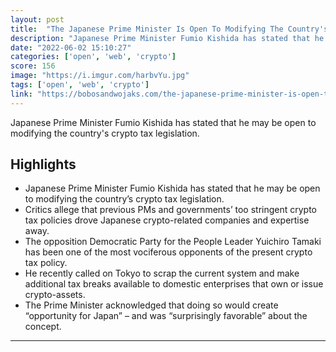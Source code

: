 ```yaml
---
layout: post
title:  "The Japanese Prime Minister Is Open To Modifying The Country's Crypto Tax Legislation, In Order To Encourage Web3-related Growth"
description: "Japanese Prime Minister Fumio Kishida has stated that he may be open to modifying the country's crypto tax legislation."
date: "2022-06-02 15:10:27"
categories: ['open', 'web', 'crypto']
score: 156
image: "https://i.imgur.com/harbvYu.jpg"
tags: ['open', 'web', 'crypto']
link: "https://bobosandwojaks.com/the-japanese-prime-minister-is-open-to-modifying-the-countrys-crypto-tax-legislation-in-order-to-encourage-web3-related-growth/"
---
```


Japanese Prime Minister Fumio Kishida has stated that he may be open to modifying the country's crypto tax legislation.

## Highlights

- Japanese Prime Minister Fumio Kishida has stated that he may be open to modifying the country’s crypto tax legislation.
- Critics allege that previous PMs and governments’ too stringent crypto tax policies drove Japanese crypto-related companies and expertise away.
- The opposition Democratic Party for the People Leader Yuichiro Tamaki has been one of the most vociferous opponents of the present crypto tax policy.
- He recently called on Tokyo to scrap the current system and make additional tax breaks available to domestic enterprises that own or issue crypto-assets.
- The Prime Minister acknowledged that doing so would create “opportunity for Japan” – and was “surprisingly favorable” about the concept.

---
